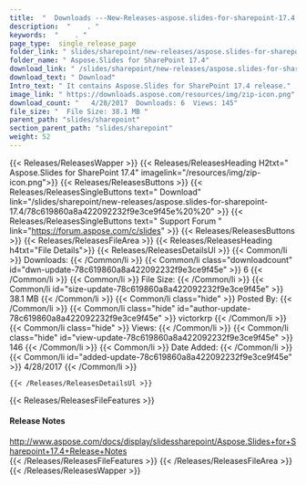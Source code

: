 ```yaml
---
title:  "  Downloads ---New-Releases-aspose.slides-for-sharepoint-17.4 . " 
description:  "    . " 
keywords:  "    . " 
page_type:  single_release_page
folder_link: " slides/sharepoint/new-releases/aspose.slides-for-sharepoint-17.4/"
folder_name: " Aspose.Slides for SharePoint 17.4"
download_link: " /slides/sharepoint/new-releases/aspose.slides-for-sharepoint-17.4/78c619860a8a422092232f9e3ce9f45e"
download_text: " Download"
Intro_text: " It contains Aspose.Slides for SharePoint 17.4 release."
image_link: " https://downloads.aspose.com/resources/img/zip-icon.png"
download_count: "   4/28/2017  Downloads: 6  Views: 145"
file_size: "  File Size: 38.1 MB "
parent_path: "slides/sharepoint"
section_parent_path: "slides/sharepoint"
weight: 52 
---
```


{{< Releases/ReleasesWapper >}}
  {{< Releases/ReleasesHeading H2txt=" Aspose.Slides for SharePoint 17.4" imagelink="/resources/img/zip-icon.png">}}
  {{< Releases/ReleasesButtons >}}
    {{< Releases/ReleasesSingleButtons text=" Download" link="/slides/sharepoint/new-releases/aspose.slides-for-sharepoint-17.4/78c619860a8a422092232f9e3ce9f45e%20%20" >}}
    {{< Releases/ReleasesSingleButtons text=" Support Forum " link="https://forum.aspose.com/c/slides" >}}
  {{< Releases/ReleasesButtons >}}
  {{< Releases/ReleasesFileArea >}}
    {{< Releases/ReleasesHeading h4txt="File Details">}}
    {{< Releases/ReleasesDetailsUl >}}
            {{< Common/li  >}} Downloads: {{< /Common/li >}} 
      {{< Common/li class="downloadcount" id="dwn-update-78c619860a8a422092232f9e3ce9f45e" >}} 6 {{< /Common/li >}} 
      {{< Common/li  >}} File Size: {{< /Common/li >}} 
      {{< Common/li id="size-update-78c619860a8a422092232f9e3ce9f45e" >}} 38.1 MB {{< /Common/li >}} 
      {{< Common/li  class="hide" >}} Posted By: {{< /Common/li >}} 
      {{< Common/li class="hide" id="author-update-78c619860a8a422092232f9e3ce9f45e" >}} victorkrp {{< /Common/li >}} 
      {{< Common/li class="hide"  >}} Views: {{< /Common/li >}} 
      {{< Common/li class="hide" id="view-update-78c619860a8a422092232f9e3ce9f45e" >}} 146 {{< /Common/li >}} 
      {{< Common/li  >}} Date Added: {{< /Common/li >}} 
      {{< Common/li id="added-update-78c619860a8a422092232f9e3ce9f45e" >}} 4/28/2017 {{< /Common/li >}} 

    {{< /Releases/ReleasesDetailsUl >}}

  {{< Releases/ReleasesFileFeatures >}}
      <h4>Release Notes</h4><div><a href="http://www.aspose.com/docs/display/slidessharepoint/Aspose.Slides+for+Sharepoint+17.4+Release+Notes">http://www.aspose.com/docs/display/slidessharepoint/Aspose.Slides+for+Sharepoint+17.4+Release+Notes</a></div>
  {{< /Releases/ReleasesFileFeatures >}}
 {{< /Releases/ReleasesFileArea >}}
{{< /Releases/ReleasesWapper >}}


